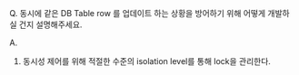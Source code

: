 
Q. 동시에 같은 DB Table row 를 업데이트 하는 상황을 방어하기 위해 어떻게 개발하실 건지 설명해주세요.    
    
A.    
1. 동시성 제어를 위해 적절한 수준의 isolation level를 통해 lock을 관리한다.
